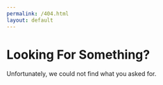 ```yaml
---
permalink: /404.html
layout: default
---
```


# Looking For Something?

Unfortunately, we could not find what you asked for. 
